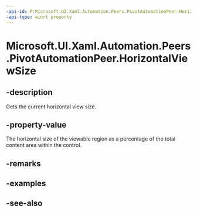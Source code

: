 ```yaml
---
-api-id: P:Microsoft.UI.Xaml.Automation.Peers.PivotAutomationPeer.HorizontalViewSize
-api-type: winrt property
---
```


<!-- Property syntax
public double HorizontalViewSize { get; }
-->

# Microsoft.UI.Xaml.Automation.Peers.PivotAutomationPeer.HorizontalViewSize

## -description
Gets the current horizontal view size.

## -property-value
The horizontal size of the viewable region as a percentage of the total content area within the control.

## -remarks

## -examples

## -see-also

